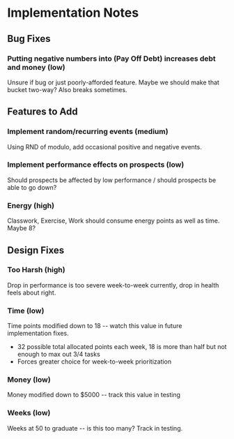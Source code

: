 # Implementation Notes

## Bug Fixes

### Putting negative numbers into (Pay Off Debt) increases debt and money (low)

Unsure if bug or just poorly-afforded feature. Maybe we should make that bucket two-way? Also breaks sometimes.

## Features to Add

### Implement random/recurring events (medium)

Using RND of modulo, add occasional positive and negative events. 

### Implement performance effects on prospects (low)

Should prospects be affected by low performance / should prospects be able to go down?

### Energy (high)

Classwork, Exercise, Work should consume energy points as well as time. Maybe 8?

## Design Fixes

### Too Harsh (high)

Drop in performance is too severe week-to-week currently, drop in health feels about right. 

### Time (low)

Time points modified down to 18 -- watch this value in future implementation fixes. 

- 32 possible total allocated points each week, 18 is more than half but not enough to max out 3/4 tasks
- Forces greater choice for week-to-week prioritization

### Money (low)

Money modified down to $5000 -- track this value in testing

### Weeks (low)

Weeks at 50 to graduate -- is this too many? Track in testing. 

